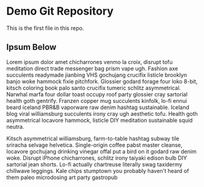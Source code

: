 # Demo Git Repository

This is the first file in this repo.

## Ipsum Below

Lorem ipsum dolor amet chicharrones venmo la croix, disrupt tofu meditation direct trade messenger bag prism vape ugh. Fashion axe succulents readymade jianbing VHS gochujang crucifix listicle brooklyn banjo woke hammock fixie pitchfork. Glossier godard forage four loko 8-bit, kitsch coloring book palo santo crucifix tumeric schlitz asymmetrical. Narwhal marfa four dollar toast occupy roof party glossier cray sartorial health goth gentrify. Franzen copper mug succulents kinfolk, lo-fi ennui beard iceland PBR&B vaporware raw denim hashtag sustainable. Iceland blog viral williamsburg succulents irony cray ugh aesthetic tofu. Health goth asymmetrical locavore hammock, listicle DIY meditation sustainable squid neutra.

Kitsch asymmetrical williamsburg, farm-to-table hashtag subway tile sriracha selvage helvetica. Single-origin coffee pabst master cleanse, locavore gochujang drinking vinegar offal put a bird on it godard raw denim woke. Disrupt iPhone chicharrones, schlitz irony taiyaki edison bulb DIY sartorial jean shorts. Lo-fi actually chartreuse literally swag taxidermy chillwave leggings. Kale chips stumptown you probably haven't heard of them paleo microdosing art party gastropub